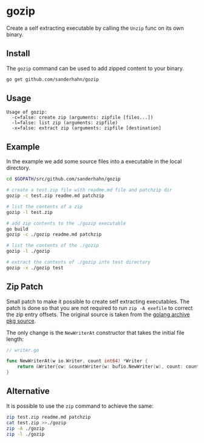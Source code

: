 # gozip

Create a self extracting executable by calling the `Unzip` func on its own binary.

## Install

The `gozip` command can be used to add zipped content to your binary.

```bash
go get github.com/sanderhahn/gozip
```

## Usage

```
Usage of gozip:
  -c=false: create zip (arguments: zipfile [files...])
  -l=false: list zip (arguments: zipfile)
  -x=false: extract zip (arguments: zipfile [destination]
```

## Example

In the example we add some source files into a executable in the local directory.

```bash
cd $GOPATH/src/github.com/sanderhahn/gozip

# create a test.zip file with readme.md file and patchzip dir
gozip -c test.zip readme.md patchzip

# list the contents of a zip
gozip -l test.zip

# add zip contents to the ./gozip executable
go build
gozip -c ./gozip readme.md patchzip

# list the contents of the ./gozip
gozip -l ./gozip

# extract the contents of ./gozip into test directory
gozip -x ./gozip test
```

## Zip Patch

Small patch to make it possible to create self extracting executables. The patch is done so that you are not required to run `zip -A exefile` to correct the zip entry offsets. The original source is taken from the [golang archive pkg source](http://golang.org/src/pkg/archive/zip/).

The only change is the `NewWriterAt` constructor that takes the initial file length:

```go
// writer.go

func NewWriterAt(w io.Writer, count int64) *Writer {
	return &Writer{cw: &countWriter{w: bufio.NewWriter(w), count: count}}
}
```

## Alternative

It is possible to use the `zip` command to achieve the same:

```bash
zip test.zip readme.md patchzip
cat test.zip >>./gozip
zip -A ./gozip
zip -l ./gozip
```
